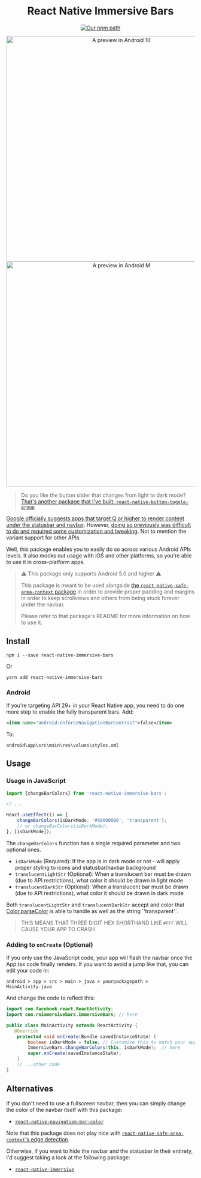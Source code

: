 <h1 align="center">
  React Native Immersive Bars
</h1>

<div align="center">

[![Our npm path](https://badgen.net/npm/v/react-native-immersive-bars)](https://www.npmjs.com/package/react-native-immersive-bars/)

</div>

<div align="center">

<img height="600" alt="A preview in Android 10" src="./promo/android_10.gif"/>

<img height="600" alt="A preview in Android M" src="./promo/android_m.gif"/>

</div>

> Do you like the button slider that changes from light to dark mode? [That's another package that I've built: `react-native-button-toggle-group`](https://github.com/crutchcorn/react-native-button-toggle-group)

[Google officially suggests apps that target Q or higher to render content under the statusbar and navbar](http://youtube.com/watch?v=Nf-fP2u9vjI).
However, [doing so previously was difficult to do and required some customization and tweaking](https://unicorn-utterances.com/posts/draw-under-navbar-using-react-native/). Not to mention the variant support for other APIs.

Well, this package enables you to easily do so across various Android APIs levels. It also mocks out usage with iOS and other platforms, so you're able to use it in cross-platform apps.

> ⚠ This package only supports Android 5.0 and higher ⚠
>
> This package is meant to be used alongside [the `react-native-safe-area-context` package](https://github.com/th3rdwave/react-native-safe-area-context) in order
> to provide proper padding and margins in order to keep scrollviews and others from being stuck forever under the navbar.
>
> Please refer to that package's README for more information on how to use it.

## Install

```
npm i --save react-native-immersive-bars
```

Or

```
yarn add react-native-immersive-bars
```

### Android

If you're targeting API 29+ in your React Native app, you need to do one more step to enable the fully transparent bars. Add:

```xml
<item name="android:enforceNavigationBarContrast">false</item>
```

To:

```
android\app\src\main\res\values\styles.xml
```

## Usage

### Usage in JavaScript

```jsx
import {changeBarColors} from 'react-native-immersive-bars';

// ...

React.useEffect(() => {
    changeBarColors(isDarkMode, '#50000000', 'transparent');
    // or changeBarColors(isDarkMode);
}, [isDarkMode]);
```

The `changeBarColors` function has a single required parameter and two optional ones. 

- `isDarkMode` (Required): If the app is in dark mode or not - will apply proper styling to icons and statusbar/navbar background
- `translucentLightStr` (Optional): When a translucent bar must be drawn (due to API restrictions), what color it should be drawn in light mode
- `translucentDarkStr` (Optional): When a translucent bar must be drawn (due to API restrictions), what color it should be drawn in dark mode

Both `translucentLightStr` and `translucentDarkStr` accept and color that [Color.parseColor](https://developer.android.com/reference/android/graphics/Color#parseColor(java.lang.String)) is able to handle as well as the string `'transparent'`.

> THIS MEANS THAT THREE DIGIT HEX SHORTHAND LIKE `#FFF` WILL CAUSE YOUR APP TO CRASH

### Adding to `onCreate` (Optional)

If you only use the JavaScript code, your app will flash the navbar once the App.tsx code finally renders. 
If you want to avoid a jump like that, you can edit your code in:
 
```
android > app > src > main > java > yourpackagepath > MainActivity.java
```

And change the code to reflect this:

```java
import com.facebook.react.ReactActivity;
import com.rnimmersivebars.ImmersiveBars; // here

public class MainActivity extends ReactActivity {
   @Override
    protected void onCreate(Bundle savedInstanceState) {
        boolean isDarkMode = false; // Customize this to match your app's default theme
        ImmersiveBars.changeBarColors(this, isDarkMode);  // here
        super.onCreate(savedInstanceState);
    }
    // ...other code
}
```

## Alternatives

If you don't need to use a fullscreen navbar, then you can simply change the color of the navbar itself with this package:

- [`react-native-navigation-bar-color`](https://github.com/thebylito/react-native-navigation-bar-color)

Note that this package does not play nice with [`react-native-safe-area-context`'s edge detection](https://github.com/th3rdwave/react-native-safe-area-context/).


Otherwise, if you want to hide the navbar and the statusbar in their entirety, I'd suggest taking a look at the following package:

- [`react-native-immersive`](https://github.com/mockingbot/react-native-immersive)
